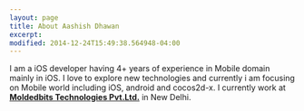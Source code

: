 ```yaml
---
layout: page
title: About Aashish Dhawan
excerpt:
modified: 2014-12-24T15:49:38.564948-04:00
---
```


I am a iOS developer having 4+ years of experience in Mobile domain mainly in iOS. I love to explore new technologies and currently i am focusing on Mobile world including iOS, android and cocos2d-x. I currently work at [**Moldedbits Technologies Pvt.Ltd.**](http://moldedbits.com/) in New Delhi. 

